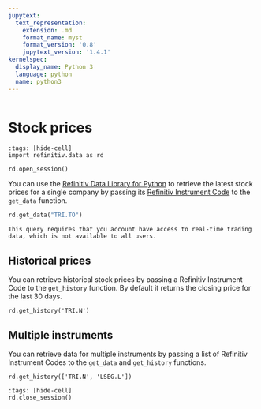 ```yaml
---
jupytext:
  text_representation:
    extension: .md
    format_name: myst
    format_version: '0.8'
    jupytext_version: '1.4.1'
kernelspec:
  display_name: Python 3
  language: python
  name: python3
---
```

```{include} _templates/nav.html
```

# Stock prices

```{code-cell}
:tags: [hide-cell]
import refinitiv.data as rd

rd.open_session()
```

You can use the [Refinitiv Data Library for Python](https://pypi.org/project/refinitiv-data/) to retrieve the latest stock prices for a single company by passing its [Refinitiv Instrument Code](https://en.wikipedia.org/wiki/Refinitiv_Identification_Code) to the `get_data` function.

```python
rd.get_data("TRI.TO")
```

```{note}
This query requires that you account have access to real-time trading data, which is not available to all users.
```

## Historical prices

You can retrieve historical stock prices by passing a Refinitiv Instrument Code to the `get_history` function. By default it returns the closing price for the last 30 days.

```{code-cell}
rd.get_history('TRI.N')
```

## Multiple instruments

You can retrieve data for multiple instruments by passing a list of Refinitiv Instrument Codes to the `get_data` and `get_history` functions.

```{code-cell}
rd.get_history(['TRI.N', 'LSEG.L'])
```

```{code-cell}
:tags: [hide-cell]
rd.close_session()
```
